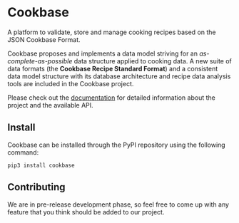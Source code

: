 # Cookbase
A platform to validate, store and manage cooking recipes based on the JSON Cookbase Format.

Cookbase proposes and implements a data model striving for an *as-complete-as-possible* data structure applied to cooking data. A new suite of data formats (the **Cookbase Recipe Standard Format**) and a consistent data model structure with its database architecture and recipe data analysis tools are included in the Cookbase project.

Please check out the [documentation](http://landarltracker.com/cookbase/docs/index.html) for detailed information about the project and the available API.

## Install

Cookbase can be installed through the PyPI repository using the following command:

```console
pip3 install cookbase
```

## Contributing

We are in pre-release development phase, so feel free to come up with any feature that you think should be added to our project.
